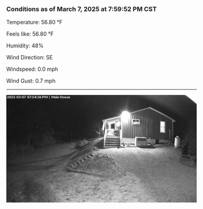### Conditions as of March 7, 2025 at 7:59:52 PM CST 

Temperature: 56.80 &deg;F

Feels like: 56.80 &deg;F

Humidity: 48%

Wind Direction: SE

Windspeed: 0.0 mph

Wind Gust: 0.7 mph

---

<img src="./images/latest.jpeg"/>


